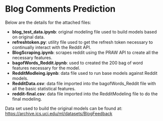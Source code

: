 # Blog Comments Prediction

Below are the details for the attached files:
* **blog_test_data.ipynb**: original modeling file used to build models based on original data.
* **refreshtoken.py**: utility file used to get the refresh token necessary to continually interact with the Reddit API.
* **BlogScraping.ipynb**: scrapes reddit using the PRAW API to create all the necessary features.
* **bagofWords_Reddit.ipynb**: used to created the 200 bag of word features necessary for the model.
* **RedditModleing.ipynb**: data file used to run base models against Reddit models.
* **RedditData.csv**: data file imported into the bagofWords_Reddit file with all the basic statistical features.
* **reddit-final.csv**: data file imported into the RedditModeling file to do the final modeling.

Data set used to build the original models can be found at: https://archive.ics.uci.edu/ml/datasets/BlogFeedback
